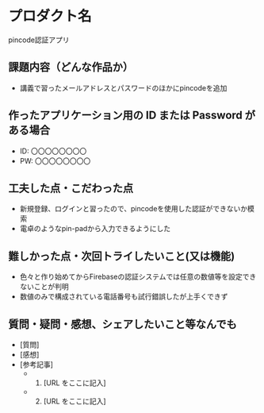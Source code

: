 # プロダクト名

pincode認証アプリ

## 課題内容（どんな作品か）

- 講義で習ったメールアドレスとパスワードのほかにpincodeを追加

## 作ったアプリケーション用の ID または Password がある場合

- ID: 〇〇〇〇〇〇〇〇
- PW: 〇〇〇〇〇〇〇〇

## 工夫した点・こだわった点

- 新規登録、ログインと習ったので、pincodeを使用した認証ができないか模索
- 電卓のようなpin-padから入力できるようにした

## 難しかった点・次回トライしたいこと(又は機能)

- 色々と作り始めてからFirebaseの認証システムでは任意の数値等を設定できないことが判明
- 数値のみで構成されている電話番号も試行錯誤したが上手くできず

## 質問・疑問・感想、シェアしたいこと等なんでも

- [質問]
- [感想]
- [参考記事]
  - 1. [URL をここに記入]
  - 2. [URL をここに記入]
